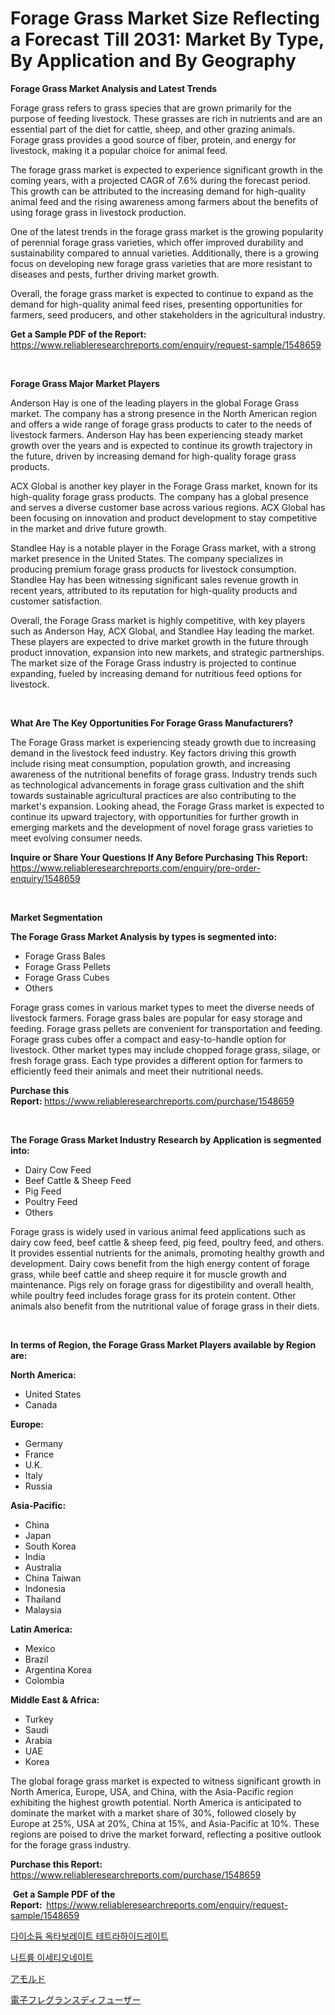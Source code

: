<p><h1>Forage Grass Market Size Reflecting a Forecast Till 2031: Market By Type, By Application and By Geography</h1></p><p><strong>Forage Grass Market Analysis and Latest Trends</strong></p>
<p><p>Forage grass refers to grass species that are grown primarily for the purpose of feeding livestock. These grasses are rich in nutrients and are an essential part of the diet for cattle, sheep, and other grazing animals. Forage grass provides a good source of fiber, protein, and energy for livestock, making it a popular choice for animal feed.</p><p>The forage grass market is expected to experience significant growth in the coming years, with a projected CAGR of 7.6% during the forecast period. This growth can be attributed to the increasing demand for high-quality animal feed and the rising awareness among farmers about the benefits of using forage grass in livestock production.</p><p>One of the latest trends in the forage grass market is the growing popularity of perennial forage grass varieties, which offer improved durability and sustainability compared to annual varieties. Additionally, there is a growing focus on developing new forage grass varieties that are more resistant to diseases and pests, further driving market growth.</p><p>Overall, the forage grass market is expected to continue to expand as the demand for high-quality animal feed rises, presenting opportunities for farmers, seed producers, and other stakeholders in the agricultural industry.</p></p>
<p><strong>Get a Sample PDF of the Report:&nbsp;</strong> <a href="https://www.reliableresearchreports.com/enquiry/request-sample/1548659">https://www.reliableresearchreports.com/enquiry/request-sample/1548659</a></p>
<p>&nbsp;</p>
<p><strong>Forage Grass Major Market Players</strong></p>
<p><p>Anderson Hay is one of the leading players in the global Forage Grass market. The company has a strong presence in the North American region and offers a wide range of forage grass products to cater to the needs of livestock farmers. Anderson Hay has been experiencing steady market growth over the years and is expected to continue its growth trajectory in the future, driven by increasing demand for high-quality forage grass products.</p><p>ACX Global is another key player in the Forage Grass market, known for its high-quality forage grass products. The company has a global presence and serves a diverse customer base across various regions. ACX Global has been focusing on innovation and product development to stay competitive in the market and drive future growth.</p><p>Standlee Hay is a notable player in the Forage Grass market, with a strong market presence in the United States. The company specializes in producing premium forage grass products for livestock consumption. Standlee Hay has been witnessing significant sales revenue growth in recent years, attributed to its reputation for high-quality products and customer satisfaction.</p><p>Overall, the Forage Grass market is highly competitive, with key players such as Anderson Hay, ACX Global, and Standlee Hay leading the market. These players are expected to drive market growth in the future through product innovation, expansion into new markets, and strategic partnerships. The market size of the Forage Grass industry is projected to continue expanding, fueled by increasing demand for nutritious feed options for livestock.</p></p>
<p>&nbsp;</p>
<p><strong>What Are The Key Opportunities For Forage Grass Manufacturers?</strong></p>
<p><p>The Forage Grass market is experiencing steady growth due to increasing demand in the livestock feed industry. Key factors driving this growth include rising meat consumption, population growth, and increasing awareness of the nutritional benefits of forage grass. Industry trends such as technological advancements in forage grass cultivation and the shift towards sustainable agricultural practices are also contributing to the market's expansion. Looking ahead, the Forage Grass market is expected to continue its upward trajectory, with opportunities for further growth in emerging markets and the development of novel forage grass varieties to meet evolving consumer needs.</p></p>
<p><strong>Inquire or Share Your Questions If Any Before Purchasing This Report:</strong> <a href="https://www.reliableresearchreports.com/enquiry/pre-order-enquiry/1548659">https://www.reliableresearchreports.com/enquiry/pre-order-enquiry/1548659</a></p>
<p>&nbsp;</p>
<p><strong>Market Segmentation</strong></p>
<p><strong>The Forage Grass Market Analysis by types is segmented into:</strong></p>
<p><ul><li>Forage Grass Bales</li><li>Forage Grass Pellets</li><li>Forage Grass Cubes</li><li>Others</li></ul></p>
<p><p>Forage grass comes in various market types to meet the diverse needs of livestock farmers. Forage grass bales are popular for easy storage and feeding. Forage grass pellets are convenient for transportation and feeding. Forage grass cubes offer a compact and easy-to-handle option for livestock. Other market types may include chopped forage grass, silage, or fresh forage grass. Each type provides a different option for farmers to efficiently feed their animals and meet their nutritional needs.</p></p>
<p><strong>Purchase this Report:&nbsp;</strong><a href="https://www.reliableresearchreports.com/purchase/1548659">https://www.reliableresearchreports.com/purchase/1548659</a></p>
<p>&nbsp;</p>
<p><strong>The Forage Grass Market Industry Research by Application is segmented into:</strong></p>
<p><ul><li>Dairy Cow Feed</li><li>Beef Cattle & Sheep Feed</li><li>Pig Feed</li><li>Poultry Feed</li><li>Others</li></ul></p>
<p><p>Forage grass is widely used in various animal feed applications such as dairy cow feed, beef cattle & sheep feed, pig feed, poultry feed, and others. It provides essential nutrients for the animals, promoting healthy growth and development. Dairy cows benefit from the high energy content of forage grass, while beef cattle and sheep require it for muscle growth and maintenance. Pigs rely on forage grass for digestibility and overall health, while poultry feed includes forage grass for its protein content. Other animals also benefit from the nutritional value of forage grass in their diets.</p></p>
<p>&nbsp;</p>
<p><strong>In terms of Region, the Forage Grass Market Players available by Region are:</strong></p>
<p>
    <p> <strong> North America: </strong>
        <ul>
            <li>United States</li>
            <li>Canada</li>
        </ul>
        </p> 
    <p> <strong> Europe: </strong>
        <ul>
            <li>Germany</li>
            <li>France</li>
            <li>U.K.</li>
            <li>Italy</li>
            <li>Russia</li>
        </ul>
        </p> 
    <p> <strong> Asia-Pacific: </strong>
        <ul>
            <li>China</li>
            <li>Japan</li>
            <li>South Korea</li>
            <li>India</li>
            <li>Australia</li>
            <li>China Taiwan</li>
            <li>Indonesia</li>
            <li>Thailand</li>
            <li>Malaysia</li>
        </ul>
        </p> 
    <p> <strong> Latin America: </strong>
        <ul>
            <li>Mexico</li>
            <li>Brazil</li>
            <li>Argentina Korea</li>
            <li>Colombia</li>
        </ul>
        </p> 
    <p> <strong> Middle East & Africa: </strong>
        <ul>
            <li>Turkey</li>
            <li>Saudi</li>
            <li>Arabia</li>
            <li>UAE</li>
            <li>Korea</li>
        </ul>
    </p>
    </p>
<p><p>The global forage grass market is expected to witness significant growth in North America, Europe, USA, and China, with the Asia-Pacific region exhibiting the highest growth potential. North America is anticipated to dominate the market with a market share of 30%, followed closely by Europe at 25%, USA at 20%, China at 15%, and Asia-Pacific at 10%. These regions are poised to drive the market forward, reflecting a positive outlook for the forage grass industry.</p></p>
<p><strong>Purchase this Report: </strong><a href="https://www.reliableresearchreports.com/purchase/1548659">https://www.reliableresearchreports.com/purchase/1548659</a></p>
<p>&nbsp;<strong>Get a Sample PDF of the Report:&nbsp;&nbsp;</strong><a href="https://www.reliableresearchreports.com/enquiry/request-sample/1548659">https://www.reliableresearchreports.com/enquiry/request-sample/1548659</a></p>
<p><strong></strong></p>
<p><p><a href="https://medium.com/@sherrillcrooksxa8i18ucf2m/%EC%9D%B4%EC%82%B0%ED%99%94-%EC%98%A5%ED%86%A0%EB%A5%B4-%EB%B3%B4%EB%A0%88%EC%9D%B4%ED%8A%B8-%ED%85%8C%ED%8A%B8%EB%9D%BC%ED%95%98%EC%9D%B4%EB%93%9C%EB%A0%88%EC%9D%B4%ED%8A%B8-%EC%8B%9C%EC%9E%A5-%EA%B7%9C%EB%AA%A8-%EC%8B%9C%EC%9E%A5-%EC%A0%84%EB%A7%9D-%EB%B0%8F-%EC%8B%9C%EC%9E%A5-%EC%98%88%EC%B8%A1-2024%EB%85%84%EB%B6%80%ED%84%B0-2031%EB%85%84-46fccf729ea3">다이소듐 옥타보레이트 테트라하이드레이트</a></p><p><a href="https://medium.com/@sherrillcrooksxa8i18ucf2m/%EC%86%8C%EB%93%90-%EC%9D%B4%EC%84%B8%ED%8B%B0%EC%98%A4%EB%84%A4%EC%9D%B4%ED%8A%B8-%EC%8B%9C%EC%9E%A5-%EB%A9%94%ED%8A%B8%EB%A6%AD%EC%8A%A4-%ED%95%B4%EB%8F%85-%EC%8B%9C%EC%9E%A5-%EC%A0%90%EC%9C%A0%EC%9C%A8-%ED%8A%B8%EB%A0%8C%EB%93%9C-%EB%B0%8F-%EC%84%B1%EC%9E%A5-%ED%8C%A8%ED%84%B4-d76379832aa7">나트륨 이세티오네이트</a></p><p><a href="https://medium.com/@presleymertz2021/amoled%E5%B8%82%E5%A0%B4%E8%AA%BF%E6%9F%BB%E3%83%AC%E3%83%9D%E3%83%BC%E3%83%88-%E3%81%9D%E3%81%AE%E6%AD%B4%E5%8F%B2%E3%81%8A%E3%82%88%E3%81%B32031%E5%B9%B4%E3%81%BE%E3%81%A7%E3%81%AE%E4%BA%88%E6%B8%AC-5c04f5fb6910">アモルド</a></p><p><a href="https://medium.com/@tariqzafar00/%E9%9B%BB%E5%AD%90%E3%83%95%E3%83%AC%E3%82%B0%E3%83%A9%E3%83%B3%E3%82%B9%E3%83%87%E3%82%A3%E3%83%95%E3%83%A5%E3%83%BC%E3%82%B6%E3%83%BC%E3%81%AE%E5%B8%82%E5%A0%B4%E8%A6%8F%E6%A8%A1%E3%81%AF-%E3%82%B0%E3%83%AD%E3%83%BC%E3%83%90%E3%83%AB%E7%94%A3%E6%A5%AD%E3%81%A7%E6%9C%80%E9%81%A9%E3%81%AA%E3%83%9E%E3%83%BC%E3%82%B1%E3%83%86%E3%82%A3%E3%83%B3%E3%82%B0%E3%83%81%E3%83%A3%E3%83%8D%E3%83%AB%E3%82%92%E7%A4%BA%E3%81%97%E3%81%A6%E3%81%84%E3%81%BE%E3%81%99-a37fa03a24ea">電子フレグランスディフューザー</a></p></p>
